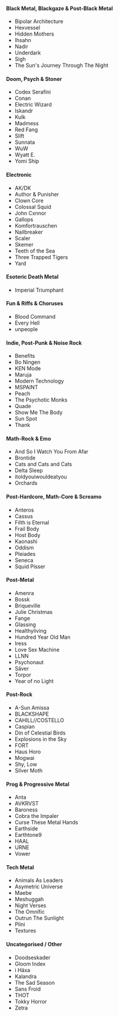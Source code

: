 #### Black Metal, Blackgaze & Post-Black Metal
* Bipolar Architecture
* Hexvessel
* Hidden Mothers
* Ihsahn
* Nadir
* Underdark
* Sigh
* The Sun's Journey Through The Night

#### Doom, Psych & Stoner
* Codex Serafini
* Conan
* Electric Wizard
* Iskandr
* Kulk
* Madmess
* Red Fang
* Slift
* Sunnata
* WuW
* Wyatt E.
* Yomi Ship

#### Electronic
* AK/DK
* Author & Punisher
* Clown Core
* Colossal Squid
* John Cxnnor
* Gallops
* Komfortrauschen
* Nailbreaker
* Scaler
* Skemer
* Teeth of the Sea
* Three Trapped Tigers
* Yard

#### Esoteric Death Metal
* Imperial Triumphant

#### Fun & Riffs & Choruses
* Blood Command
* Every Hell
* unpeople

#### Indie, Post-Punk & Noise Rock
* Benefits
* Bo Ningen
* KEN Mode
* Maruja
* Modern Technology
* MSPAINT
* Peach
* The Psychotic Monks
* Quade
* Show Me The Body
* Sun Spot
* Thank

#### Math-Rock & Εmo
* And So I Watch You From Afar
* Brontide
* Cats and Cats and Cats
* Delta Sleep
* itoldyouiwouldeatyou
* Orchards

#### Post-Hardcore, Math-Core & Screamo
* Anteros
* Cassus
* Filth is Eternal
* Frail Body
* Host Body
* Kaonashi
* Oddism
* Pleiades
* Seneca
* Squid Pisser

#### Post-Metal
* Amenra
* Bossk
* Briqueville
* Julie Christmas
* Fange
* Glassing
* Healthyliving
* Hundred Year Old Man
* Iress
* Love Sex Machine
* LLNN
* Psychonaut
* Sâver
* Torpor
* Year of no Light

#### Post-Rock
* A-Sun Amissa
* BLACKSHAPE
* CAHILL//COSTELLO
* Caspian
* Din of Celestial Birds
* Explosions in the Sky
* FORT
* Haus Horo
* Mogwai
* Shy, Low
* Silver Moth

#### Prog & Progressive Metal
* Anta
* AVKRVST
* Baroness
* Cobra the Impaler
* Curse These Metal Hands
* Earthside
* Earthtone9
* HAAL
* URNE
* Vower

#### Tech Metal
* Animals As Leaders
* Asymetric Universe
* Maebe
* Meshuggah
* Night Verses
* The Omnific
* Outrun The Sunlight
* Plini
* Textures

#### Uncategorised / Other
* Doodseskader
* Gloom Index
* i Häxa
* Kalandra
* The Sad Season
* Sans Froid
* THOT
* Tokky Horror
* Zetra
